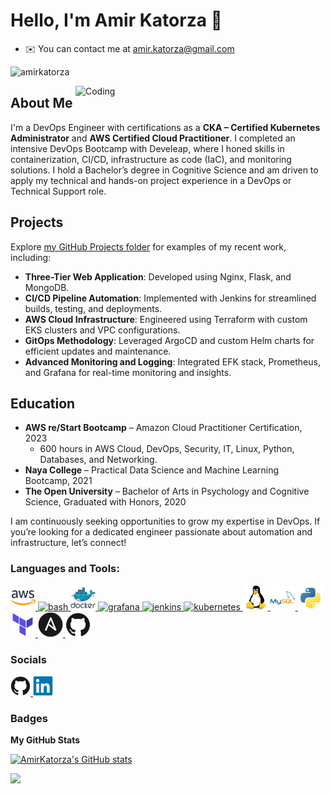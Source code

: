 # Hello, I'm Amir Katorza 👋

* ✉️ You can contact me at [amir.katorza@gmail.com](mailto:amir.katorza@gmail.com)
<p align="left"> <img src="https://komarev.com/ghpvc/?username=amirkatorza&label=Profile%20views&color=0e75b6&style=flat" alt="amirkatorza" /> </p>
<img align="right" alt="Coding" width="400" src="https://shalb.com/wp-content/uploads/2019/11/Devops1-2048x1338.jpeg">

## About Me

I'm a DevOps Engineer with certifications as a **CKA – Certified Kubernetes Administrator** and **AWS Certified Cloud Practitioner**. I completed an intensive DevOps Bootcamp with Develeap, where I honed skills in containerization, CI/CD, infrastructure as code (IaC), and monitoring solutions. I hold a Bachelor’s degree in Cognitive Science and am driven to apply my technical and hands-on project experience in a DevOps or Technical Support role.

## Projects

Explore [my GitHub Projects folder](https://github.com/AmirKatorza/?tab=repositories) for examples of my recent work, including:

- **Three-Tier Web Application**: Developed using Nginx, Flask, and MongoDB.
- **CI/CD Pipeline Automation**: Implemented with Jenkins for streamlined builds, testing, and deployments.
- **AWS Cloud Infrastructure**: Engineered using Terraform with custom EKS clusters and VPC configurations.
- **GitOps Methodology**: Leveraged ArgoCD and custom Helm charts for efficient updates and maintenance.
- **Advanced Monitoring and Logging**: Integrated EFK stack, Prometheus, and Grafana for real-time monitoring and insights.

## Education

- **AWS re/Start Bootcamp** – Amazon Cloud Practitioner Certification, 2023
  - 600 hours in AWS Cloud, DevOps, Security, IT, Linux, Python, Databases, and Networking.
- **Naya College** – Practical Data Science and Machine Learning Bootcamp, 2021
- **The Open University** – Bachelor of Arts in Psychology and Cognitive Science, Graduated with Honors, 2020

I am continuously seeking opportunities to grow my expertise in DevOps. If you’re looking for a dedicated engineer passionate about automation and infrastructure, let’s connect!

<h3 align="left">Languages and Tools:</h3>
<p align="left">
  <a href="https://aws.amazon.com" target="_blank" rel="noreferrer">
    <img src="https://raw.githubusercontent.com/devicons/devicon/master/icons/amazonwebservices/amazonwebservices-original-wordmark.svg" alt="aws" width="40" height="40"/>
  </a>
  <a href="https://www.gnu.org/software/bash/" target="_blank" rel="noreferrer">
    <img src="https://www.vectorlogo.zone/logos/gnu_bash/gnu_bash-icon.svg" alt="bash" width="40" height="40"/>
  </a>
  <a href="https://www.docker.com/" target="_blank" rel="noreferrer">
    <img src="https://raw.githubusercontent.com/devicons/devicon/master/icons/docker/docker-original-wordmark.svg" alt="docker" width="40" height="40"/>
  </a>
  <a href="https://grafana.com" target="_blank" rel="noreferrer">
    <img src="https://www.vectorlogo.zone/logos/grafana/grafana-icon.svg" alt="grafana" width="40" height="40"/>
  </a>
  <a href="https://www.jenkins.io" target="_blank" rel="noreferrer">
    <img src="https://www.vectorlogo.zone/logos/jenkins/jenkins-icon.svg" alt="jenkins" width="40" height="40"/>
  </a>
  <a href="https://kubernetes.io" target="_blank" rel="noreferrer">
    <img src="https://www.vectorlogo.zone/logos/kubernetes/kubernetes-icon.svg" alt="kubernetes" width="40" height="40"/>
  </a>
  <a href="https://www.linux.org/" target="_blank" rel="noreferrer">
    <img src="https://raw.githubusercontent.com/devicons/devicon/master/icons/linux/linux-original.svg" alt="linux" width="40" height="40"/>
  </a>
  <a href="https://www.mysql.com/" target="_blank" rel="noreferrer">
    <img src="https://raw.githubusercontent.com/devicons/devicon/master/icons/mysql/mysql-original-wordmark.svg" alt="mysql" width="40" height="40"/>
  </a>
  <a href="https://www.python.org" target="_blank" rel="noreferrer">
    <img src="https://raw.githubusercontent.com/devicons/devicon/master/icons/python/python-original.svg" alt="python" width="40" height="40"/>
  </a>
  <a href="https://www.terraform.io/" target="_blank" rel="noreferrer">
    <img src="https://raw.githubusercontent.com/devicons/devicon/master/icons/terraform/terraform-original.svg" alt="terraform" width="40" height="40"/>
  </a>
  <a href="https://www.ansible.com/" target="_blank" rel="noreferrer">
    <img src="https://raw.githubusercontent.com/devicons/devicon/master/icons/ansible/ansible-original.svg" alt="ansible" width="40" height="40"/>
  </a>
  <a href="https://github.com/" target="_blank" rel="noreferrer">
    <img src="https://raw.githubusercontent.com/devicons/devicon/master/icons/github/github-original.svg" alt="github" width="40" height="40"/>
  </a>
</p>

### Socials

<p align="left">
<a href="https://www.github.com/AmirKatorza" target="_blank" rel="noreferrer">
<img src="https://raw.githubusercontent.com/devicons/devicon/master/icons/github/github-original.svg" width="32" height="32" />
</a>
<a href="https://www.linkedin.com/in/amir-katorza/" target="_blank" rel="noreferrer">
<img src="https://raw.githubusercontent.com/devicons/devicon/master/icons/linkedin/linkedin-original.svg" width="32" height="32" />
</a>
</p>

### Badges

<b>My GitHub Stats</b>

<a href="http://www.github.com/AmirKatorza"><img src="https://github-readme-stats.vercel.app/api?username=AmirKatorza&show_icons=true&hide=&count_private=true&title_color=0891b2&text_color=ffffff&icon_color=0891b2&bg_color=1c1917&hide_border=true&show_icons=true" alt="AmirKatorza's GitHub stats" /></a>

<a href="http://www.github.com/AmirKatorza"><img src="https://github-readme-streak-stats.herokuapp.com/?user=AmirKatorza&stroke=ffffff&background=1c1917&ring=0891b2&fire=0891b2&currStreakNum=ffffff&currStreakLabel=0891b2&sideNums=ffffff&sideLabels=ffffff&dates=ffffff&hide_border=true" /></a>
